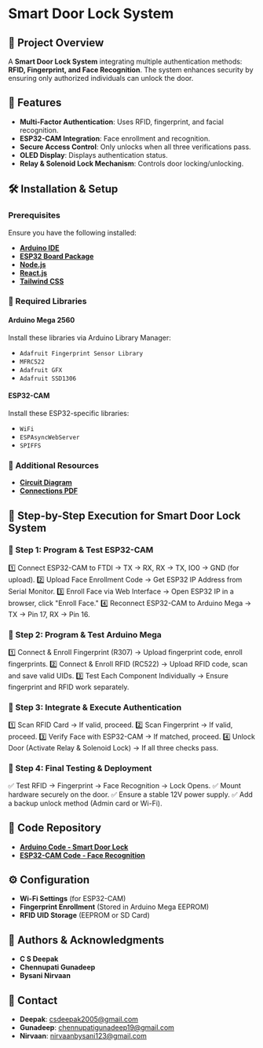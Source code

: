 # Smart Door Lock System

## 📌 Project Overview

A **Smart Door Lock System** integrating multiple authentication methods: **RFID, Fingerprint, and Face Recognition**. The system enhances security by ensuring only authorized individuals can unlock the door.

## 🚀 Features

- **Multi-Factor Authentication**: Uses RFID, fingerprint, and facial recognition.
- **ESP32-CAM Integration**: Face enrollment and recognition.
- **Secure Access Control**: Only unlocks when all three verifications pass.
- **OLED Display**: Displays authentication status.
- **Relay & Solenoid Lock Mechanism**: Controls door locking/unlocking.

## 🛠 Installation & Setup

### Prerequisites

Ensure you have the following installed:

- **[Arduino IDE](https://www.arduino.cc/en/software)**
- **[ESP32 Board Package](https://github.com/espressif/arduino-esp32)**
- **[Node.js](https://nodejs.org/)**
- **[React.js](https://react.dev/)**
- **[Tailwind CSS](https://tailwindcss.com/docs/installation)**

### 🔧 Required Libraries

#### Arduino Mega 2560

Install these libraries via Arduino Library Manager:

- `Adafruit Fingerprint Sensor Library`
- `MFRC522`
- `Adafruit GFX`
- `Adafruit SSD1306`

#### ESP32-CAM

Install these ESP32-specific libraries:

- `WiFi`
- `ESPAsyncWebServer`
- `SPIFFS`

### 🔗 Additional Resources

- **[Circuit Diagram](https://github.com/csdeepak/smart_door_lock/blob/main/CIRCUIT%20DIAGRAM.png)**
- **[Connections PDF](https://github.com/csdeepak/smart_door_lock/blob/main/Connections.pdf)**

## 📜 Step-by-Step Execution for Smart Door Lock System

### 🔹 Step 1: Program & Test ESP32-CAM

1️⃣ Connect ESP32-CAM to FTDI → TX → RX, RX → TX, IO0 → GND (for upload).
2️⃣ Upload Face Enrollment Code → Get ESP32 IP Address from Serial Monitor.
3️⃣ Enroll Face via Web Interface → Open ESP32 IP in a browser, click "Enroll Face."
4️⃣ Reconnect ESP32-CAM to Arduino Mega → TX → Pin 17, RX → Pin 16.

### 🔹 Step 2: Program & Test Arduino Mega

1️⃣ Connect & Enroll Fingerprint (R307) → Upload fingerprint code, enroll fingerprints.
2️⃣ Connect & Enroll RFID (RC522) → Upload RFID code, scan and save valid UIDs.
3️⃣ Test Each Component Individually → Ensure fingerprint and RFID work separately.

### 🔹 Step 3: Integrate & Execute Authentication

1️⃣ Scan RFID Card → If valid, proceed.
2️⃣ Scan Fingerprint → If valid, proceed.
3️⃣ Verify Face with ESP32-CAM → If matched, proceed.
4️⃣ Unlock Door (Activate Relay & Solenoid Lock) → If all three checks pass.

### 🔹 Step 4: Final Testing & Deployment

✅ Test RFID → Fingerprint → Face Recognition → Lock Opens.
✅ Mount hardware securely on the door.
✅ Ensure a stable 12V power supply.
✅ Add a backup unlock method (Admin card or Wi-Fi).

## 💾 Code Repository

- **[Arduino Code - Smart Door Lock](https://github.com/csdeepak/smart_door_lock/tree/main/smart_door_lock_arduino_mega_2560)**
- **[ESP32-CAM Code - Face Recognition](https://github.com/csdeepak/smart_door_lock/tree/main/esp32_cam_code)**

## ⚙️ Configuration

- **Wi-Fi Settings** (for ESP32-CAM)
- **Fingerprint Enrollment** (Stored in Arduino Mega EEPROM)
- **RFID UID Storage** (EEPROM or SD Card)

## 🙌 Authors & Acknowledgments

- **C S Deepak**
- **Chennupati Gunadeep**
- **Bysani Nirvaan**

## 📧 Contact

- **Deepak**: [csdeepak2005@gmail.com](mailto:csdeepak2005@gmail.com)
- **Gunadeep**: [chennupatigunadeep19@gmail.com](mailto:chennupatigunadeep19@gmail.com)
- **Nirvaan**: [nirvaanbysani123@gmail.com](mailto:nirvaanbysani123@gmail.com)
